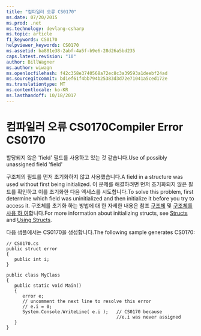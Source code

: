```yaml
---
title: "컴파일러 오류 CS0170"
ms.date: 07/20/2015
ms.prod: .net
ms.technology: devlang-csharp
ms.topic: article
f1_keywords: CS0170
helpviewer_keywords: CS0170
ms.assetid: ba881e38-2abf-4a5f-b9e6-28d26a5bd235
caps.latest.revision: "10"
author: BillWagner
ms.author: wiwagn
ms.openlocfilehash: f42c358e3740568a72ec8c3a39593a1deebf24ad
ms.sourcegitcommit: bd1ef61f4bb794b25383d3d72e71041a5ced172e
ms.translationtype: MT
ms.contentlocale: ko-KR
ms.lasthandoff: 10/18/2017
---
```

# <a name="compiler-error-cs0170"></a><span data-ttu-id="40993-102">컴파일러 오류 CS0170</span><span class="sxs-lookup"><span data-stu-id="40993-102">Compiler Error CS0170</span></span>
<span data-ttu-id="40993-103">할당되지 않은 'field' 필드를 사용하고 있는 것 같습니다.</span><span class="sxs-lookup"><span data-stu-id="40993-103">Use of possibly unassigned field 'field'</span></span>  
  
 <span data-ttu-id="40993-104">구조체의 필드를 먼저 초기화하지 않고 사용했습니다.</span><span class="sxs-lookup"><span data-stu-id="40993-104">A field in a structure was used without first being initialized.</span></span> <span data-ttu-id="40993-105">이 문제를 해결하려면 먼저 초기화되지 않은 필드를 확인하고 이를 초기화한 다음 액세스를 시도합니다.</span><span class="sxs-lookup"><span data-stu-id="40993-105">To solve this problem, first determine which field was uninitialized and then initialize it before you try to access it.</span></span> <span data-ttu-id="40993-106">구조체를 초기화 하는 방법에 대 한 자세한 내용은 참조 [구조체](../../csharp/programming-guide/classes-and-structs/structs.md) 및 [구조체를 사용 하 여](../../csharp/programming-guide/classes-and-structs/using-structs.md)합니다.</span><span class="sxs-lookup"><span data-stu-id="40993-106">For more information about initializing structs, see [Structs](../../csharp/programming-guide/classes-and-structs/structs.md) and [Using Structs](../../csharp/programming-guide/classes-and-structs/using-structs.md).</span></span>  
  
 <span data-ttu-id="40993-107">다음 샘플에서는 CS0170을 생성합니다.</span><span class="sxs-lookup"><span data-stu-id="40993-107">The following sample generates CS0170:</span></span>  
  
```  
// CS0170.cs  
public struct error  
{  
   public int i;  
}  
  
public class MyClass  
{  
   public static void Main()  
   {  
      error e;  
      // uncomment the next line to resolve this error  
      // e.i = 0;  
      System.Console.WriteLine( e.i );   // CS0170 because   
                                         //e.i was never assigned  
   }  
}  
```
